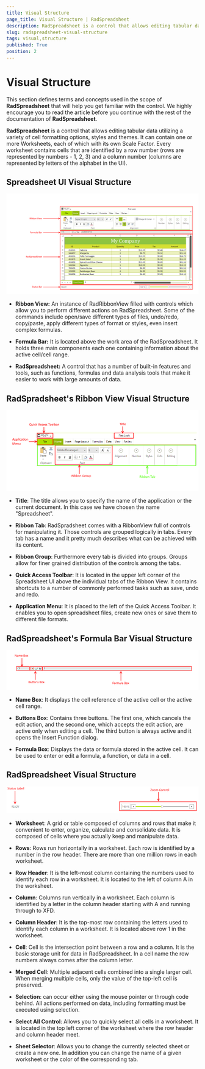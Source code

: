 ```yaml
---
title: Visual Structure
page_title: Visual Structure | RadSpreadsheet
description: RadSpreadsheet is a control that allows editing tabular data utilizing a variety of cell formatting options, styles and themes.
slug: radspreadsheet-visual-structure
tags: visual,structure
published: True
position: 2
---
```


# Visual Structure

This section defines terms and concepts used in the scope of __RadSpreadsheet__ that will help you get familiar with the control. We highly encourage you to read the article before you continue with the rest of the documentation of __RadSpreadsheet__.
      

__RadSpreadsheet__ is a control that allows editing tabular data utilizing a variety of cell formatting options, styles and themes. It can contain one or more Worksheets, each of which with its own Scale Factor. Every worksheet contains cells that are identified by a row number (rows are represented by numbers - 1, 2, 3) and a column number (columns are represented by letters of the alphabet in the UI).
      

## Spreadsheet UI Visual Structure

![Rad Spreadsheet Visual Structure 01](images/radspreadsheet-structure001.png)

* __Ribbon View:__ An instance of RadRibbonView filled with controls which allow you to perform different actions on RadSpreadsheet. Some of the commands include open/save different types of files, undo/redo, copy/paste, apply different types of format or styles, even insert complex formulas.
            

* __Formula Bar:__  It is located above the work area of the RadSpreadsheet. It holds three main components each one containing information about the active cell/cell range.
            

* __RadSpreadsheet:__  A control that has a number of built-in features and tools, such as functions, formulas and data analysis tools that make it easier to work with large amounts of data.
            

## RadSpradsheet's Ribbon View Visual Structure

![Rad Spreadsheet Visual Structure 02](images/radspreadsheet-structure002.png)

* __Title__: The title allows you to specify the name of the application or the current document. In this case we have chosen the name "Spreadsheet".
            

* __Ribbon Tab__: RadSpradsheet comes with a RibbonView full of controls for manipulating it. Those controls are grouped logically in tabs. Every tab has a name and it pretty much describes what can be achieved with its content.
            

* __Ribbon Group__: Furthermore every tab is divided into groups. Groups allow for finer grained distribution of the controls among the tabs.
            

* __Quick Access Toolbar__: It is located in the upper left corner of the Spreadsheet UI above the individual tabs of the Ribbon View. It contains shortcuts to a number of commonly performed tasks such as save, undo and redo.
            

* __Application Menu__: It is placed to the left of the Quick Access Toolbar. It enables you to open spreadsheet files, create new ones or save them to different file formats.
            

## RadSpreadsheet's Formula Bar Visual Structure

![Rad Spreadsheet Visual Structure 03](images/radspreadsheet-structure003.png)

* __Name Box__: It displays the cell reference of the active cell or the active cell range.
            

* __Buttons Box__: Contains three buttons. The first one, which cancels the edit action, and the second one, which accepts the edit action, are active only when editing a cell. The third button is always active and it opens the Insert Function dialog.
            

* __Formula Box__: Displays the data or formula stored in the active cell. It can be used to enter or edit a formula, a function, or data in a cell.
            

## RadSpreadsheet Visual Structure

![Rad Spreadsheet Visual Structure 04](images/radspreadsheet-structure004.png)

* __Worksheet__: A grid or table composed of columns and rows that make it convenient to enter, organize, calculate and consolidate data. It is composed of cells where you actually keep and manipulate data.
            

* __Rows__: Rows run horizontally in a worksheet. Each row is identified by a number in the row header. There are more than one million rows in each worksheet.
            

* __Row Header__: It is the left-most column containing the numbers used to identify each row in a worksheet. It is located to the left of column A in the worksheet.
            

* __Column__: Columns run vertically in a worksheet. Each column is identified by a letter in the column header starting with A and running through to XFD.
            

* __Column Header__: It is the top-most row containing the letters used to identify each column in a worksheet. It is located above row 1 in the worksheet.
            

* __Cell__: Cell is the intersection point between a row and a column. It is the basic storage unit for data in RadSpreadsheet. In a cell name the row numbers always comes after the column letter.
            

* __Merged Cell__: Multiple adjacent cells combined into a single larger cell. When merging multiple cells, only the value of the top-left cell is preserved.
            

* __Selection__: can occur either using the mouse pointer or through code behind. All actions performed on data, including formatting must be executed using selection.
            

* __Select All Control__: Allows you to quickly select all cells in a worksheet. It is located in the top left corner of the worksheet where the row header and column header meet.
            

* __Sheet Selector__: Allows you to change the currently selected sheet or create a new one. In addition you can change the name of a given worksheet or the color of the corresponding tab.
       
